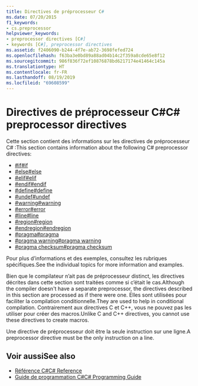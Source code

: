 ```yaml
---
title: Directives de préprocesseur C#
ms.date: 07/20/2015
f1_keywords:
- cs.preprocessor
helpviewer_keywords:
- preprocessor directives [C#]
- keywords [C#], preprocessor directives
ms.assetid: f2406090-b244-4f7e-ab72-3698fefed724
ms.openlocfilehash: f63ba3e0bd89a88ad04b14c2f359a8cde65e8f12
ms.sourcegitcommit: 986f836f72ef10876878bd6217174e41464c145a
ms.translationtype: HT
ms.contentlocale: fr-FR
ms.lasthandoff: 08/19/2019
ms.locfileid: "69608599"
---
```

# <a name="c-preprocessor-directives"></a><span data-ttu-id="573b9-102">Directives de préprocesseur C#</span><span class="sxs-lookup"><span data-stu-id="573b9-102">C# preprocessor directives</span></span>
<span data-ttu-id="573b9-103">Cette section contient des informations sur les directives de préprocesseur C# :</span><span class="sxs-lookup"><span data-stu-id="573b9-103">This section contains information about the following C# preprocessor directives:</span></span>

- [<span data-ttu-id="573b9-104">#if</span><span class="sxs-lookup"><span data-stu-id="573b9-104">#if</span></span>](./preprocessor-if.md)
- [<span data-ttu-id="573b9-105">#else</span><span class="sxs-lookup"><span data-stu-id="573b9-105">#else</span></span>](./preprocessor-else.md)
- [<span data-ttu-id="573b9-106">#elif</span><span class="sxs-lookup"><span data-stu-id="573b9-106">#elif</span></span>](./preprocessor-elif.md)
- [<span data-ttu-id="573b9-107">#endif</span><span class="sxs-lookup"><span data-stu-id="573b9-107">#endif</span></span>](./preprocessor-endif.md)
- [<span data-ttu-id="573b9-108">#define</span><span class="sxs-lookup"><span data-stu-id="573b9-108">#define</span></span>](./preprocessor-define.md)
- [<span data-ttu-id="573b9-109">#undef</span><span class="sxs-lookup"><span data-stu-id="573b9-109">#undef</span></span>](./preprocessor-undef.md)
- [<span data-ttu-id="573b9-110">#warning</span><span class="sxs-lookup"><span data-stu-id="573b9-110">#warning</span></span>](./preprocessor-warning.md)
- [<span data-ttu-id="573b9-111">#error</span><span class="sxs-lookup"><span data-stu-id="573b9-111">#error</span></span>](./preprocessor-error.md)
- [<span data-ttu-id="573b9-112">#line</span><span class="sxs-lookup"><span data-stu-id="573b9-112">#line</span></span>](./preprocessor-line.md)
- [<span data-ttu-id="573b9-113">#region</span><span class="sxs-lookup"><span data-stu-id="573b9-113">#region</span></span>](./preprocessor-region.md)
- [<span data-ttu-id="573b9-114">#endregion</span><span class="sxs-lookup"><span data-stu-id="573b9-114">#endregion</span></span>](./preprocessor-endregion.md)
- [<span data-ttu-id="573b9-115">#pragma</span><span class="sxs-lookup"><span data-stu-id="573b9-115">#pragma</span></span>](./preprocessor-pragma.md)
- [<span data-ttu-id="573b9-116">#pragma warning</span><span class="sxs-lookup"><span data-stu-id="573b9-116">#pragma warning</span></span>](./preprocessor-pragma-warning.md)
- [<span data-ttu-id="573b9-117">#pragma checksum</span><span class="sxs-lookup"><span data-stu-id="573b9-117">#pragma checksum</span></span>](./preprocessor-pragma-checksum.md)

<span data-ttu-id="573b9-118">Pour plus d’informations et des exemples, consultez les rubriques spécifiques.</span><span class="sxs-lookup"><span data-stu-id="573b9-118">See the individual topics for more information and examples.</span></span>

<span data-ttu-id="573b9-119">Bien que le compilateur n’ait pas de préprocesseur distinct, les directives décrites dans cette section sont traitées comme si c’était le cas.</span><span class="sxs-lookup"><span data-stu-id="573b9-119">Although the compiler doesn't have a separate preprocessor, the directives described in this section are processed as if there were one.</span></span> <span data-ttu-id="573b9-120">Elles sont utilisées pour faciliter la compilation conditionnelle.</span><span class="sxs-lookup"><span data-stu-id="573b9-120">They are used to help in conditional compilation.</span></span> <span data-ttu-id="573b9-121">Contrairement aux directives C et C++, vous ne pouvez pas les utiliser pour créer des macros.</span><span class="sxs-lookup"><span data-stu-id="573b9-121">Unlike C and C++ directives, you cannot use these directives to create macros.</span></span>

<span data-ttu-id="573b9-122">Une directive de préprocesseur doit être la seule instruction sur une ligne.</span><span class="sxs-lookup"><span data-stu-id="573b9-122">A preprocessor directive must be the only instruction on a line.</span></span>

## <a name="see-also"></a><span data-ttu-id="573b9-123">Voir aussi</span><span class="sxs-lookup"><span data-stu-id="573b9-123">See also</span></span>

- [<span data-ttu-id="573b9-124">Référence C#</span><span class="sxs-lookup"><span data-stu-id="573b9-124">C# Reference</span></span>](../index.md)
- [<span data-ttu-id="573b9-125">Guide de programmation C#</span><span class="sxs-lookup"><span data-stu-id="573b9-125">C# Programming Guide</span></span>](../../programming-guide/index.md)
